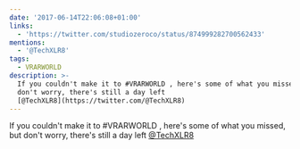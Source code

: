 ```yaml
---
date: '2017-06-14T22:06:08+01:00'
links:
  - 'https://twitter.com/studiozeroco/status/874999282700562433'
mentions:
  - '@TechXLR8'
tags:
  - VRARWORLD
description: >-
  If you couldn't make it to #VRARWORLD , here's some of what you missed, but
  don't worry, there's still a day left
  [@TechXLR8](https://twitter.com/@TechXLR8)
---
```

If you couldn't make it to #VRARWORLD , here's some of what you missed, but don't worry, there's still a day left [@TechXLR8](https://twitter.com/@TechXLR8) 
